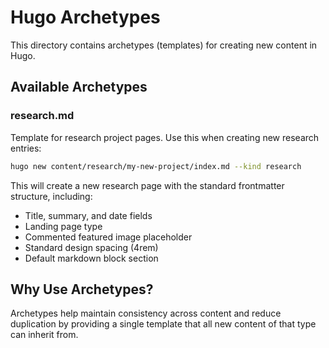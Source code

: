 # Hugo Archetypes

This directory contains archetypes (templates) for creating new content in Hugo.

## Available Archetypes

### research.md
Template for research project pages. Use this when creating new research entries:

```bash
hugo new content/research/my-new-project/index.md --kind research
```

This will create a new research page with the standard frontmatter structure, including:
- Title, summary, and date fields
- Landing page type
- Commented featured image placeholder
- Standard design spacing (4rem)
- Default markdown block section

## Why Use Archetypes?

Archetypes help maintain consistency across content and reduce duplication by providing
a single template that all new content of that type can inherit from.
